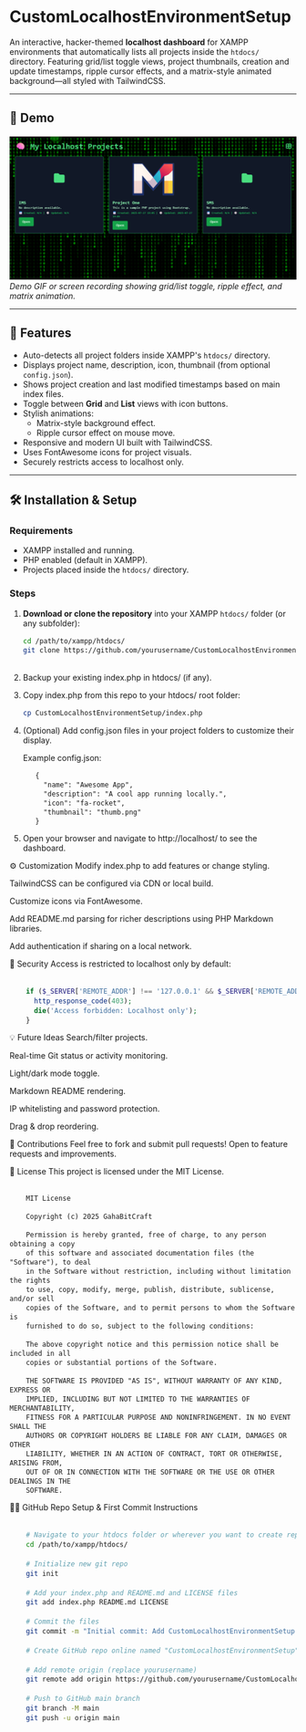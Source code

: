 # CustomLocalhostEnvironmentSetup

An interactive, hacker-themed **localhost dashboard** for XAMPP environments that automatically lists all projects inside the `htdocs/` directory. Featuring grid/list toggle views, project thumbnails, creation and update timestamps, ripple cursor effects, and a matrix-style animated background—all styled with TailwindCSS.

---

## 🚀 Demo

![Dashboard Demo](demo-grid.png)
*Demo GIF or screen recording showing grid/list toggle, ripple effect, and matrix animation.*

---

## 🧩 Features

- Auto-detects all project folders inside XAMPP's `htdocs/` directory.
- Displays project name, description, icon, thumbnail (from optional `config.json`).
- Shows project creation and last modified timestamps based on main index files.
- Toggle between **Grid** and **List** views with icon buttons.
- Stylish animations:
  - Matrix-style background effect.
  - Ripple cursor effect on mouse move.
- Responsive and modern UI built with TailwindCSS.
- Uses FontAwesome icons for project visuals.
- Securely restricts access to localhost only.

---

## 🛠 Installation & Setup

### Requirements

- XAMPP installed and running.
- PHP enabled (default in XAMPP).
- Projects placed inside the `htdocs/` directory.

### Steps

1. **Download or clone the repository** into your XAMPP `htdocs/` folder (or any subfolder):

   ```bash
   cd /path/to/xampp/htdocs/
   git clone https://github.com/yourusername/CustomLocalhostEnvironmentSetup.git
  
2. Backup your existing index.php in htdocs/ (if any).

3. Copy index.php from this repo to your htdocs/ root folder:

    ```bash
    cp CustomLocalhostEnvironmentSetup/index.php
    ```

4. (Optional) Add config.json files in your project folders to customize their display.

    Example config.json:

          {
            "name": "Awesome App",
            "description": "A cool app running locally.",
            "icon": "fa-rocket",
            "thumbnail": "thumb.png"
          }
    
5. Open your browser and navigate to http://localhost/ to see the dashboard.

⚙️ Customization
Modify index.php to add features or change styling.

TailwindCSS can be configured via CDN or local build.

Customize icons via FontAwesome.

Add README.md parsing for richer descriptions using PHP Markdown libraries.

Add authentication if sharing on a local network.

🔐 Security
Access is restricted to localhost only by default:

  ```php

      if ($_SERVER['REMOTE_ADDR'] !== '127.0.0.1' && $_SERVER['REMOTE_ADDR'] !== '::1') {
        http_response_code(403);
        die('Access forbidden: Localhost only');
      }
  ```
💡 Future Ideas
Search/filter projects.

Real-time Git status or activity monitoring.

Light/dark mode toggle.

Markdown README rendering.

IP whitelisting and password protection.

Drag & drop reordering.

🙌 Contributions
Feel free to fork and submit pull requests! Open to feature requests and improvements.

📄 License
This project is licensed under the MIT License.

  ```text

      MIT License
      
      Copyright (c) 2025 GahaBitCraft
      
      Permission is hereby granted, free of charge, to any person obtaining a copy
      of this software and associated documentation files (the "Software"), to deal
      in the Software without restriction, including without limitation the rights
      to use, copy, modify, merge, publish, distribute, sublicense, and/or sell 
      copies of the Software, and to permit persons to whom the Software is 
      furnished to do so, subject to the following conditions:
      
      The above copyright notice and this permission notice shall be included in all 
      copies or substantial portions of the Software.
      
      THE SOFTWARE IS PROVIDED "AS IS", WITHOUT WARRANTY OF ANY KIND, EXPRESS OR 
      IMPLIED, INCLUDING BUT NOT LIMITED TO THE WARRANTIES OF MERCHANTABILITY, 
      FITNESS FOR A PARTICULAR PURPOSE AND NONINFRINGEMENT. IN NO EVENT SHALL THE 
      AUTHORS OR COPYRIGHT HOLDERS BE LIABLE FOR ANY CLAIM, DAMAGES OR OTHER 
      LIABILITY, WHETHER IN AN ACTION OF CONTRACT, TORT OR OTHERWISE, ARISING FROM, 
      OUT OF OR IN CONNECTION WITH THE SOFTWARE OR THE USE OR OTHER DEALINGS IN THE 
      SOFTWARE.
   ``` 

🧑‍💻 GitHub Repo Setup & First Commit Instructions
  ```bash

      # Navigate to your htdocs folder or wherever you want to create repo
      cd /path/to/xampp/htdocs/
      
      # Initialize new git repo
      git init
      
      # Add your index.php and README.md and LICENSE files
      git add index.php README.md LICENSE
      
      # Commit the files
      git commit -m "Initial commit: Add CustomLocalhostEnvironmentSetup dashboard"
      
      # Create GitHub repo online named "CustomLocalhostEnvironmentSetup" (via GitHub UI)
      
      # Add remote origin (replace yourusername)
      git remote add origin https://github.com/yourusername/CustomLocalhostEnvironmentSetup.git
      
      # Push to GitHub main branch
      git branch -M main
      git push -u origin main
  ```
